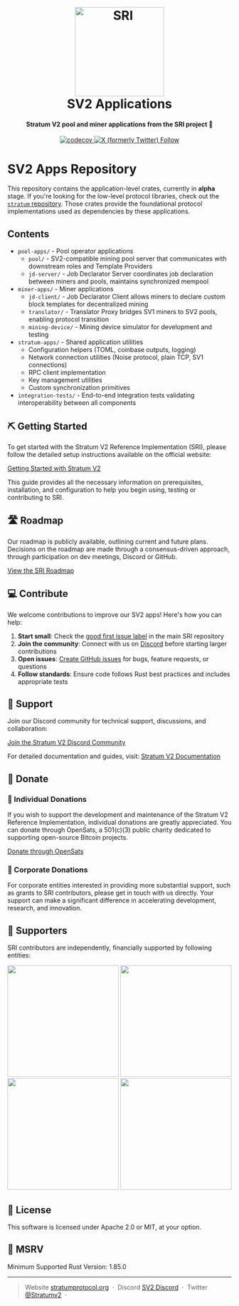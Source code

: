 <h1 align="center">
  <br>
  <a href="https://stratumprotocol.org"><img src="https://github.com/stratum-mining/stratumprotocol.org/blob/660ecc6ccd2eca82d0895cef939f4670adc6d1f4/src/.vuepress/public/assets/stratum-logo%402x.png" alt="SRI" width="200"></a>
  <br>
SV2 Applications
  <br>
</h1>
<h4 align="center">Stratum V2 pool and miner applications from the SRI project 🦀</h4>
<p align="center">
  <a href="https://codecov.io/gh/stratum-mining/sv2-apps">
    <img src="https://codecov.io/gh/stratum-mining/sv2-apps/branch/main/graph/badge.svg" alt="codecov">
  </a>
  <a href="https://twitter.com/intent/follow?screen_name=stratumv2">
    <img src="https://img.shields.io/twitter/follow/stratumv2?style=social" alt="X (formerly Twitter) Follow">
  </a>
</p>

# SV2 Apps Repository

This repository contains the application-level crates, currently in **alpha** stage.
If you're looking for the low-level protocol libraries, check out the [`stratum` repository](https://github.com/stratum-mining/stratum). Those crates provide the foundational protocol implementations used as dependencies by these applications.

## Contents

- `pool-apps/` - Pool operator applications
  - `pool/` - SV2-compatible mining pool server that communicates with downstream roles and Template Providers
  - `jd-server/` - Job Declarator Server coordinates job declaration between miners and pools, maintains synchronized mempool
- `miner-apps/` - Miner applications
  - `jd-client/` - Job Declarator Client allows miners to declare custom block templates for decentralized mining
  - `translator/` - Translator Proxy bridges SV1 miners to SV2 pools, enabling protocol transition
  - `mining-device/` - Mining device simulator for development and testing
- `stratum-apps/` - Shared application utilities
  - Configuration helpers (TOML, coinbase outputs, logging)
  - Network connection utilities (Noise protocol, plain TCP, SV1 connections)
  - RPC client implementation
  - Key management utilities
  - Custom synchronization primitives
- `integration-tests/` - End-to-end integration tests validating interoperability between all components


## ⛏️ Getting Started

To get started with the Stratum V2 Reference Implementation (SRI), please follow the detailed setup instructions available on the official website:

[Getting Started with Stratum V2](https://stratumprotocol.org/blog/getting-started/)

This guide provides all the necessary information on prerequisites, installation, and configuration to help you begin using, testing or contributing to SRI.

## 🛣 Roadmap 

Our roadmap is publicly available, outlining current and future plans. Decisions on the roadmap are made through a consensus-driven approach, through participation on dev meetings, Discord or GitHub.

[View the SRI Roadmap](https://github.com/orgs/stratum-mining/projects/15)

## 💻 Contribute 

We welcome contributions to improve our SV2 apps! Here's how you can help:

1. **Start small**: Check the [good first issue label](https://github.com/stratum-mining/sv2-apps/labels/good%20first%20issue) in the main SRI repository
2. **Join the community**: Connect with us on [Discord](https://discord.gg/fsEW23wFYs) before starting larger contributions
3. **Open issues**: [Create GitHub issues](https://github.com/stratum-mining/sv2-apps/issues) for bugs, feature requests, or questions
4. **Follow standards**: Ensure code follows Rust best practices and includes appropriate tests

## 🤝 Support

Join our Discord community for technical support, discussions, and collaboration:

[Join the Stratum V2 Discord Community](https://discord.gg/fsEW23wFYs)

For detailed documentation and guides, visit:
[Stratum V2 Documentation](https://stratumprotocol.org)

## 🎁 Donate

### 👤 Individual Donations 
If you wish to support the development and maintenance of the Stratum V2 Reference Implementation, individual donations are greatly appreciated. You can donate through OpenSats, a 501(c)(3) public charity dedicated to supporting open-source Bitcoin projects.

[Donate through OpenSats](https://opensats.org/projects/stratumv2)

### 🏢 Corporate Donations
For corporate entities interested in providing more substantial support, such as grants to SRI contributors, please get in touch with us directly. Your support can make a significant difference in accelerating development, research, and innovation.

## 🙏 Supporters

SRI contributors are independently, financially supported by following entities: 

<p float="left">
  <a href="https://hrf.org"><img src="https://raw.githubusercontent.com/stratum-mining/stratumprotocol.org/refs/heads/main/public/assets/hrf-logo-boxed.svg" width="250" /></a>
  <a href="https://spiral.xyz"><img src="https://raw.githubusercontent.com/stratum-mining/stratumprotocol.org/refs/heads/main/public/assets/Spiral-logo-boxed.svg" width="250" /></a>
  <a href="https://opensats.org/"><img src="https://raw.githubusercontent.com/stratum-mining/stratumprotocol.org/refs/heads/main/public/assets/opensats-logo-boxed.svg" width="250" /></a>
  <a href="https://vinteum.org/"><img src="https://raw.githubusercontent.com/stratum-mining/stratumprotocol.org/refs/heads/main/public/assets/vinteum-logo-boxed.png" width="250" /></a>
</p>

## 📖 License
This software is licensed under Apache 2.0 or MIT, at your option.

## 🦀 MSRV
Minimum Supported Rust Version: 1.85.0

---

> Website [stratumprotocol.org](https://www.stratumprotocol.org) &nbsp;&middot;&nbsp;
> Discord [SV2 Discord](https://discord.gg/fsEW23wFYs) &nbsp;&middot;&nbsp;
> Twitter [@Stratumv2](https://twitter.com/StratumV2) &nbsp;&middot;&nbsp;